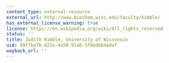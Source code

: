 ```yaml
---
content_type: external-resource
external_url: http://www.biochem.wisc.edu/faculty/kimble/
has_external_license_warning: true
license: https://en.wikipedia.org/wiki/All_rights_reserved
status: ''
title: Judith Kimble, University of Wisconsin
uid: 99f7ba7b-421e-4a50-91a6-5f0edb64edaf
wayback_url: ''
---
```

